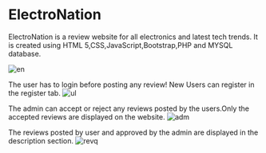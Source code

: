 # ElectroNation
ElectroNation is a review website for all electronics and latest tech trends.
It is created using HTML 5,CSS,JavaScript,Bootstrap,PHP and MYSQL database.

![en](https://user-images.githubusercontent.com/46229364/56602664-a03ccc80-661b-11e9-9198-f5a5e05c7e97.PNG)

The user has to login before posting any review! New Users can register in the register tab.
![ul](https://user-images.githubusercontent.com/46229364/56602919-2c4ef400-661c-11e9-94f8-2b41399fc03b.PNG)

The admin can accept or reject any reviews posted by the users.Only the accepted reviews are displayed on the website.
![adm](https://user-images.githubusercontent.com/46229364/56603649-bfd4f480-661d-11e9-8def-c5db40a1b9d2.PNG)

The reviews posted by user and approved by the admin are displayed in the description section.
![revq](https://user-images.githubusercontent.com/46229364/56603193-d3339000-661c-11e9-8028-c0f2dc09cae7.PNG)
